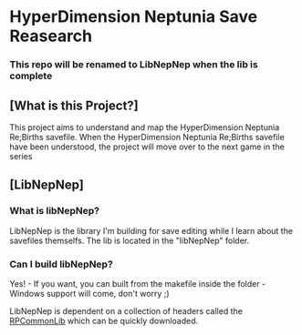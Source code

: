 # HyperDimension Neptunia Save Reasearch
### This repo will be renamed to LibNepNep when the lib is complete

## [What is this Project?]
This project aims to understand and map the HyperDimension Neptunia Re;Births savefile.
When the HyperDimension Neptunia Re;Births savefile have been understood, the project will move over to the next game in the series

## [LibNepNep]

### What is libNepNep?
LibNepNep is the library I'm building for save editing while I learn about the savefiles themselfs. The lib is located in the "libNepNep" folder.

### Can I build libNepNep?
Yes! - If you want, you can built from the makefile inside the folder - Windows support will come, don't worry ;)

LibNepNep is dependent on a collection of headers called the [RPCommonLib](https://github.com/AnzoDK/RPCommonLib) which can be quickly downloaded.
